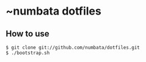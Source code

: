 # ~numbata dotfiles

## How to use

    $ git clone git://github.com/numbata/dotfiles.git
    $ ./bootstrap.sh
